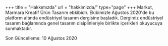 +++
title = "Hakkımızda"
url = "hakkimizda/"
type="page"
+++
Markut, Marmara Kreatif Ürün Tasarım ebkibidir. Ekibimizle Ağustos 2020'de bu platform altında endüstriyel tasarım dergisine başladık. Dergimiz endüstriyel tasarım bağlamında genel tasarım disiplinleriyle birlikte içerikleri okuyucuya sunmaktadır.

Son Güncelleme: 10 Ağustos 2020